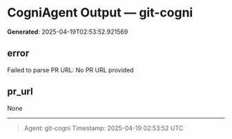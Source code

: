 # CogniAgent Output — git-cogni

**Generated**: 2025-04-19T02:53:52.921569

## error
Failed to parse PR URL: No PR URL provided

## pr_url
None

---
> Agent: git-cogni
> Timestamp: 2025-04-19 02:53:52 UTC